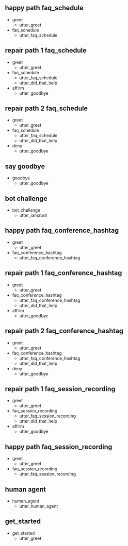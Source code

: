 ## happy path faq_schedule
* greet
  - utter_greet
* faq_schedule
  - utter_faq_schedule

## repair path 1 faq_schedule
* greet
  - utter_greet
* faq_schedule
  - utter_faq_schedule
  - utter_did_that_help
* affirm
  - utter_goodbye

## repair path 2 faq_schedule
* greet
  - utter_greet
* faq_schedule
  - utter_faq_schedule
  - utter_did_that_help
* deny
  - utter_goodbye

## say goodbye
* goodbye
  - utter_goodbye

## bot challenge
* bot_challenge
  - utter_iamabot

## happy path faq_conference_hashtag
* greet
  - utter_greet
* faq_conference_hashtag
  - utter_faq_conference_hashtag

## repair path 1 faq_conference_hashtag
* greet
  - utter_greet
* faq_conference_hashtag
  - utter_faq_conference_hashtag
  - utter_did_that_help
* affirm
  - utter_goodbye

## repair path 2 faq_conference_hashtag
* greet
  - utter_greet
* faq_conference_hashtag
  - utter_faq_conference_hashtag
  - utter_did_that_help
* deny
  - utter_goodbye

## repair path 1 faq_session_recording
* greet
  - utter_greet
* faq_session_recording
  - utter_faq_session_recording
  - utter_did_that_help
* affirm
  - utter_goodbye

## happy path faq_session_recording
* greet
  - utter_greet
* faq_session_recording
  - utter_faq_session_recording

## human agent
* human_agent
  - utter_human_agent

## get_started
* get_started
  - utter_greet


